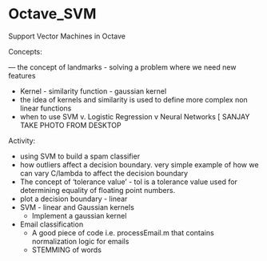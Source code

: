 # Octave_SVM
Support Vector Machines in Octave

Concepts:

— the concept of landmarks - solving a problem where we need new features
- Kernel - similarity function - gaussian kernel
 - the idea of kernels and similarity is used to define more complex non linear functions
- when to use SVM v. Logistic Regression v Neural Networks [ SANJAY TAKE PHOTO FROM DESKTOP

Activity:


-  using SVM to build a spam classifier
- how outliers affect a decision boundary. very simple example of how we can vary C/lambda to affect the decision boundary
- The concept of ‘tolerance value’ - tol is a tolerance value used for determining equality of floating point numbers. 
- plot a decision boundary - linear
- SVM - linear and Gaussian kernels
    - Implement a gaussian kernel
- Email classification
    - A good piece of code i.e. processEmail.m that contains normalization logic for emails
    - STEMMING of words
